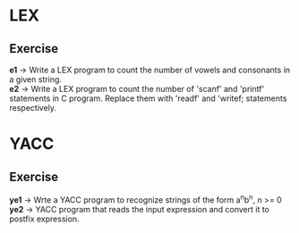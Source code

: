 # LEX
## Exercise
__e1__ -> Write a LEX program to count the number of vowels and consonants in a given string.  
__e2__ -> Write a LEX program to count the number of 'scanf' and 'printf' statements in C program. Replace them with 'readf' and 'writef; statements respectively.  
  
  
# YACC
## Exercise
__ye1__ -> Wrte a YACC program to recognize strings of the form a<sup>n</sup>b<sup>n</sup>, n >= 0
__ye2__ -> YACC program that reads the input expression and convert it to postfix expression.
